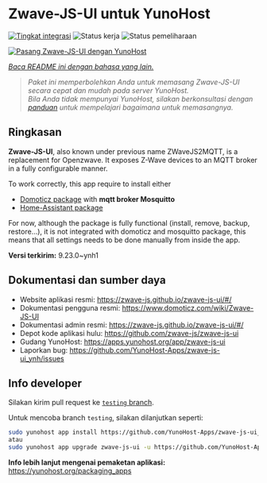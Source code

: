 <!--
N.B.: README ini dibuat secara otomatis oleh <https://github.com/YunoHost/apps/tree/master/tools/readme_generator>
Ini TIDAK boleh diedit dengan tangan.
-->

# Zwave-JS-UI untuk YunoHost

[![Tingkat integrasi](https://dash.yunohost.org/integration/zwave-js-ui.svg)](https://ci-apps.yunohost.org/ci/apps/zwave-js-ui/) ![Status kerja](https://ci-apps.yunohost.org/ci/badges/zwave-js-ui.status.svg) ![Status pemeliharaan](https://ci-apps.yunohost.org/ci/badges/zwave-js-ui.maintain.svg)

[![Pasang Zwave-JS-UI dengan YunoHost](https://install-app.yunohost.org/install-with-yunohost.svg)](https://install-app.yunohost.org/?app=zwave-js-ui)

*[Baca README ini dengan bahasa yang lain.](./ALL_README.md)*

> *Paket ini memperbolehkan Anda untuk memasang Zwave-JS-UI secara cepat dan mudah pada server YunoHost.*  
> *Bila Anda tidak mempunyai YunoHost, silakan berkonsultasi dengan [panduan](https://yunohost.org/install) untuk mempelajari bagaimana untuk memasangnya.*

## Ringkasan

**Zwave-JS-UI**, also known under previous name ZWaveJS2MQTT, is a replacement for Openzwave. It exposes Z-Wave devices to an MQTT broker in a fully configurable manner.

To work correctly, this app require to install either
- [Domoticz package](https://github.com/YunoHost-Apps/domoticz_ynh) with **mqtt broker Mosquitto**
- [Home-Assistant package](https://github.com/YunoHost-Apps/homeassistant_ynh)


For now, although the package is fully functional (install, remove, backup, restore...), it is not integrated with domoticz and mosquitto package, this means that all settings needs to be done manually from inside the app.



**Versi terkirim:** 9.23.0~ynh1
## Dokumentasi dan sumber daya

- Website aplikasi resmi: <https://zwave-js.github.io/zwave-js-ui/#/>
- Dokumentasi pengguna resmi: <https://www.domoticz.com/wiki/Zwave-JS-UI>
- Dokumentasi admin resmi: <https://zwave-js.github.io/zwave-js-ui/#/>
- Depot kode aplikasi hulu: <https://github.com/zwave-js/zwave-js-ui>
- Gudang YunoHost: <https://apps.yunohost.org/app/zwave-js-ui>
- Laporkan bug: <https://github.com/YunoHost-Apps/zwave-js-ui_ynh/issues>

## Info developer

Silakan kirim pull request ke [`testing` branch](https://github.com/YunoHost-Apps/zwave-js-ui_ynh/tree/testing).

Untuk mencoba branch `testing`, silakan dilanjutkan seperti:

```bash
sudo yunohost app install https://github.com/YunoHost-Apps/zwave-js-ui_ynh/tree/testing --debug
atau
sudo yunohost app upgrade zwave-js-ui -u https://github.com/YunoHost-Apps/zwave-js-ui_ynh/tree/testing --debug
```

**Info lebih lanjut mengenai pemaketan aplikasi:** <https://yunohost.org/packaging_apps>
